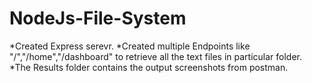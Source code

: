 # NodeJs-File-System
*Created Express serevr. *Created multiple Endpoints like "/","/home","/dashboard" to retrieve all the text files in particular folder. *The Results folder contains the output screenshots from postman.
